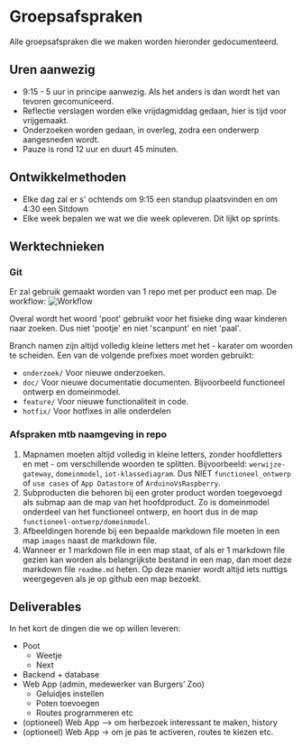 # Groepsafspraken

Alle groepsafspraken die we maken worden hieronder gedocumenteerd.

## Uren aanwezig

- 9:15 - 5 uur in principe aanwezig. Als het anders is dan wordt het van tevoren gecomuniceerd.
- Reflectie verslagen worden elke vrijdagmiddag gedaan, hier is tijd voor vrijgemaakt.
- Onderzoeken worden gedaan, in overleg, zodra een onderwerp aangesneden wordt.
- Pauze is rond 12 uur en duurt 45 minuten.

## Ontwikkelmethoden

- Elke dag zal er s' ochtends om 9:15 een standup plaatsvinden en om 4:30 een Sitdown
- Elke week bepalen we wat we die week opleveren. Dit lijkt op sprints. 

## Werktechnieken

### Git
Er zal gebruik gemaakt worden van 1 repo met per product een map.
De workflow:
![Workflow](nj2017-iot-dwa-BurgersZoo1/groepsprocess/20171113_161454.jpg  "Workflow")

Overal wordt het woord 'poot' gebruikt voor het fisieke ding waar kinderen naar zoeken. Dus niet 'pootje' en niet 'scanpunt' en niet 'paal'.

Branch namen zijn altijd volledig kleine letters met het - karater om woorden te scheiden. Een van de volgende prefixes moet worden gebruikt:
* `onderzoek/` Voor nieuwe onderzoeken.
* `doc/` Voor nieuwe documentatie documenten. Bijvoorbeeld functioneel ontwerp en domeinmodel.
* `feature/` Voor nieuwe functionaliteit in code.
* `hotfix/` Voor hotfixes in alle onderdelen

### Afspraken mtb naamgeving in repo
1. Mapnamen moeten altijd volledig in kleine letters, zonder hoofdletters en met - om verschillende woorden te splitten. Bijvoorbeeld:
`werwijze-gateway`, `domeinmodel`, `iot-klassediagram`. Dus NIET `functioneel_ontwerp` of `use cases` of `App Datastore` of `ArduinoVsRaspberry`.
2. Subproducten die behoren bij een groter product worden toegevoegd als submap aan de map van het hoofdproduct. Zo is domeinmodel onderdeel van het functioneel ontwerp, en hoort dus in de map `functioneel-ontwerp/domeinmodel`.
3. Afbeeldingen horende bij een bepaalde markdown file moeten in een map `images` naast de markdown file.
4. Wanneer er 1 markdown file in een map staat, of als er 1 markdown file gezien kan worden als belangrijkste bestand in een map, dan moet deze markdown file `readme.md` heten. Op deze manier wordt altijd iets nuttigs weergegeven als je op github een map bezoekt.

## Deliverables

In het kort de dingen die we op willen leveren:

- Poot
 	- Weetje
 	- Next
- Backend + database
- Web App (admin, medewerker van Burgers’ Zoo)
	- Geluidjes instellen
	- Poten toevoegen
	- Routes programmeren etc
- (optioneel) Web App --> om herbezoek interessant te maken, history
- (optioneel) Web App → om je pas te activeren, routes te kiezen etc.

